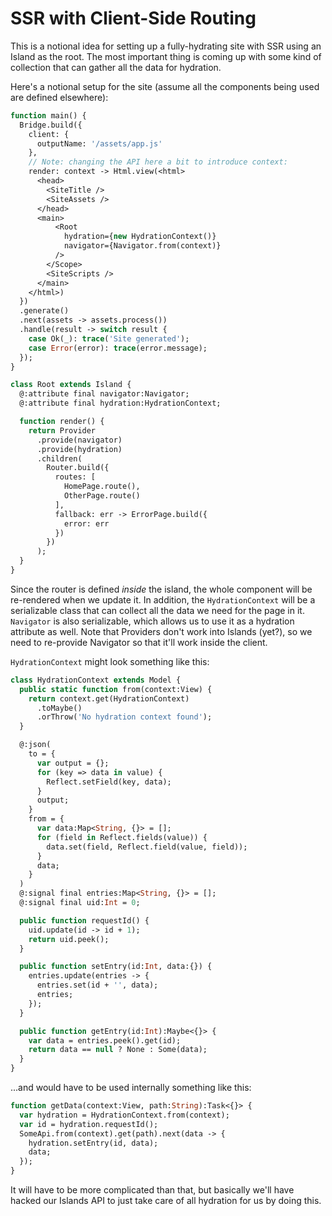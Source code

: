 SSR with Client-Side Routing
============================

This is a notional idea for setting up a fully-hydrating site with SSR using an Island as the root. The most important thing is coming up with some kind of collection that can gather all the data for hydration.

Here's a notional setup for the site (assume all the components being used are defined elsewhere):

```haxe
function main() {
  Bridge.build({
    client: {
      outputName: '/assets/app.js'
    },
    // Note: changing the API here a bit to introduce context: 
    render: context -> Html.view(<html>
      <head>
        <SiteTitle />
        <SiteAssets />
      </head>
      <main>
          <Root 
            hydration={new HydrationContext()}
            navigator={Navigator.from(context)} 
          />
        </Scope>
        <SiteScripts />
      </main>
    </html>)
  })
  .generate()
  .next(assets -> assets.process())
  .handle(result -> switch result {
    case Ok(_): trace('Site generated');
    case Error(error): trace(error.message);
  });
}

class Root extends Island {
  @:attribute final navigator:Navigator;
  @:attribute final hydration:HydrationContext;

  function render() {
    return Provider
      .provide(navigator)
      .provide(hydration)
      .children(
        Router.build({
          routes: [
            HomePage.route(),
            OtherPage.route()
          ],
          fallback: err -> ErrorPage.build({
            error: err
          })
        })
      );
  }
}
```

Since the router is defined *inside* the island, the whole component will be re-rendered when we update it. In addition, the `HydrationContext` will be a serializable class that can collect all the data we need for the page in it. `Navigator` is also serializable, which allows us to use it as a hydration attribute as well. Note that Providers don't work into Islands (yet?), so we need to re-provide Navigator so that it'll work inside the client.

`HydrationContext` might look something like this:

```haxe
class HydrationContext extends Model {
  public static function from(context:View) {
    return context.get(HydrationContext)
      .toMaybe()
      .orThrow('No hydration context found');
  }

  @:json(
    to = {
      var output = {};
      for (key => data in value) {
        Reflect.setField(key, data);
      }
      output;
    }
    from = {
      var data:Map<String, {}> = [];
      for (field in Reflect.fields(value)) {
        data.set(field, Reflect.field(value, field));
      }
      data;
    }
  )
  @:signal final entries:Map<String, {}> = [];
  @:signal final uid:Int = 0;

  public function requestId() {
    uid.update(id -> id + 1);
    return uid.peek();
  }

  public function setEntry(id:Int, data:{}) {
    entries.update(entries -> {
      entries.set(id + '', data);
      entries;
    });
  }

  public function getEntry(id:Int):Maybe<{}> {
    var data = entries.peek().get(id);
    return data == null ? None : Some(data);
  }
}
```

...and would have to be used internally something like this:

```haxe
function getData(context:View, path:String):Task<{}> {
  var hydration = HydrationContext.from(context);
  var id = hydration.requestId();
  SomeApi.from(context).get(path).next(data -> {
    hydration.setEntry(id, data);
    data;
  });
}
```

It will have to be more complicated than that, but basically we'll have hacked our Islands API to just take care of all hydration for us by doing this.
